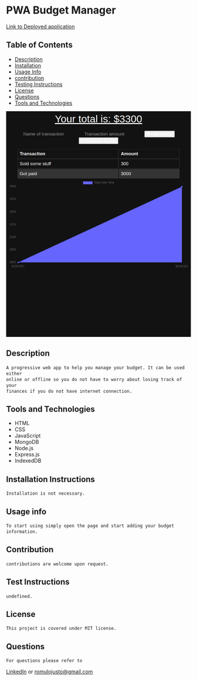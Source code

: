# PWA Budget Manager
[Link to Deployed application](https://mysterious-anchorage-47746.herokuapp.com/)

## Table of Contents
    
* [Description](#description)
* [Installation](#installation-instructions)
* [Usage Info](#usage-info)
* [contribution](#contribution)
* [Testing Instructions](#test-instructions)
* [License](#license)
* [Questions](#questions)
* [Tools and Technologies](#tools-and-technologies)



![Screenshot](./public/img/budgetscreenshot.png)
    


    

## Description
    A progressive web app to help you manage your budget. It can be used either
    online or offline so you do not have to worry about losing track of your 
    finances if you do not have internet connection.
            
## Tools and Technologies

* HTML
* CSS
* JavaScript
* MongoDB
* Node.js
* Express.js
* IndexedDB

## Installation Instructions
    Installation is not necessary. 

## Usage info
    To start using simply open the page and start adding your budget information.

## Contribution
    contributions are welcome upon request.

## Test Instructions
    undefined.    

## License
    This project is covered under MIT license.

## Questions
    For questions please refer to 
[LinkedIn](https://www.linkedin.com/in/romulo-goncalves-45602539/) 
    or
    romulojusto@gmail.com
    
